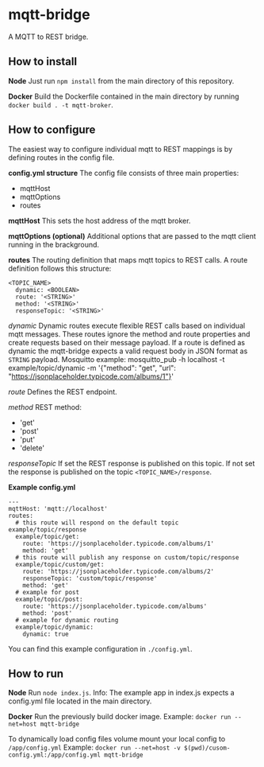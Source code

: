 mqtt-bridge
===========
A MQTT to REST bridge.

How to install
--------------
**Node**
Just run `npm install` from the main directory of this repository.

**Docker**
Build the Dockerfile contained in the main directory by running `docker build .
-t mqtt-broker`.

How to configure
----------------
The easiest way to configure individual mqtt to REST mappings is by defining
routes in the config file.

**config.yml structure**
The config file consists of three main properties:
- mqttHost
- mqttOptions
- routes

**mqttHost**
This sets the host address of the mqtt broker.

**mqttOptions (optional)**
Additional options that are passed to the mqtt client running in the
brackground.

**routes**
The routing definition that maps mqtt topics to REST calls.
A route definition follows this structure:

    <TOPIC_NAME>
      dynamic: <BOOLEAN>
      route: '<STRING>'
      method: '<STRING>'
      responseTopic: '<STRING>'

*dynamic*
Dynamic routes execute flexible REST calls based on individual mqtt messages.
These routes ignore the method and route properties and create requests based on
their message payload.
If a route is defined as dynamic the mqtt-bridge expects a valid request body in
JSON format as `STRING` payload.
Mosquitto example:
    mosquitto_pub -h localhost -t example/topic/dynamic -m '{"method": "get", "url": "https://jsonplaceholder.typicode.com/albums/1"}'

*route*
Defines the REST endpoint.

*method*
REST method:
- 'get'
- 'post'
- 'put'
- 'delete'

*responseTopic*
If set the REST response is published on this topic.
If not set the response is published on the topic `<TOPIC_NAME>/response`.

**Example config.yml**

    ---
    mqttHost: 'mqtt://localhost'
    routes:
      # this route will respond on the default topic example/topic/response
      example/topic/get:
        route: 'https://jsonplaceholder.typicode.com/albums/1'
        method: 'get'
      # this route will publish any response on custom/topic/response
      example/topic/custom/get:
        route: 'https://jsonplaceholder.typicode.com/albums/2'
        responseTopic: 'custom/topic/response'
        method: 'get'
      # example for post
      example/topic/post:
        route: 'https://jsonplaceholder.typicode.com/albums'
        method: 'post'
      # example for dynamic routing
      example/topic/dynamic:
        dynamic: true


You can find this example configuration in `./config.yml`.

How to run
----------
**Node**
Run `node index.js`.
Info:
The example app in index.js expects a config.yml file located in the main
directory.

**Docker**
Run the previously build docker image.
Example: `docker run --net=host mqtt-bridge`

To dynamically load config files volume mount your local config to `/app/config.yml`
Example: `docker run --net=host -v $(pwd)/cusom-config.yml:/app/config.yml mqtt-bridge`
